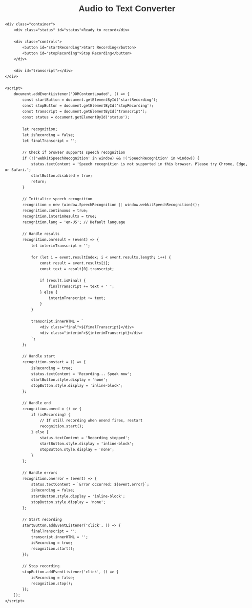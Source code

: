  <!DOCTYPE html>
<html lang="en">
<head>
    <meta charset="UTF-8">
    <meta name="viewport" content="width=device-width, initial-scale=1.0">
    <title>Audio to Text Converter</title>
    <style>
        body {
            font-family: Arial, sans-serif;
            max-width: 800px;
            margin: 0 auto;
            padding: 20px;
            line-height: 1.6;
        }
        h1 {
            color: #333;
            text-align: center;
        }
        .container {
            margin-top: 30px;
        }
        .controls {
            display: flex;
            justify-content: center;
            gap: 10px;
            margin-bottom: 20px;
        }
        button {
            padding: 10px 20px;
            border: none;
            border-radius: 4px;
            cursor: pointer;
            font-size: 16px;
            transition: background-color 0.3s;
        }
        #startRecording {
            background-color: #4CAF50;
            color: white;
        }
        #stopRecording {
            background-color: #f44336;
            color: white;
            display: none;
        }
        #transcript {
            border: 1px solid #ddd;
            padding: 15px;
            border-radius: 4px;
            min-height: 150px;
            max-height: 300px;
            overflow-y: auto;
            background-color: #f9f9f9;
        }
        .status {
            text-align: center;
            margin-bottom: 10px;
            font-style: italic;
            color: #666;
        }
        .final {
            color: #333;
        }
        .interim {
            color: #999;
        }
    </style>
</head>
<body>
    <h1>Audio to Text Converter</h1>
    
    <div class="container">
        <div class="status" id="status">Ready to record</div>
        
        <div class="controls">
            <button id="startRecording">Start Recording</button>
            <button id="stopRecording">Stop Recording</button>
        </div>
        
        <div id="transcript"></div>
    </div>
    
    <script>
        document.addEventListener('DOMContentLoaded', () => {
            const startButton = document.getElementById('startRecording');
            const stopButton = document.getElementById('stopRecording');
            const transcript = document.getElementById('transcript');
            const status = document.getElementById('status');
            
            let recognition;
            let isRecording = false;
            let finalTranscript = '';
            
            // Check if browser supports speech recognition
            if (!('webkitSpeechRecognition' in window) && !('SpeechRecognition' in window)) {
                status.textContent = 'Speech recognition is not supported in this browser. Please try Chrome, Edge, or Safari.';
                startButton.disabled = true;
                return;
            }
            
            // Initialize speech recognition
            recognition = new (window.SpeechRecognition || window.webkitSpeechRecognition)();
            recognition.continuous = true;
            recognition.interimResults = true;
            recognition.lang = 'en-US'; // Default language
            
            // Handle results
            recognition.onresult = (event) => {
                let interimTranscript = '';
                
                for (let i = event.resultIndex; i < event.results.length; i++) {
                    const result = event.results[i];
                    const text = result[0].transcript;
                    
                    if (result.isFinal) {
                        finalTranscript += text + ' ';
                    } else {
                        interimTranscript += text;
                    }
                }
                
                transcript.innerHTML = `
                    <div class="final">${finalTranscript}</div>
                    <div class="interim">${interimTranscript}</div>
                `;
            };
            
            // Handle start
            recognition.onstart = () => {
                isRecording = true;
                status.textContent = 'Recording... Speak now';
                startButton.style.display = 'none';
                stopButton.style.display = 'inline-block';
            };
            
            // Handle end
            recognition.onend = () => {
                if (isRecording) {
                    // If still recording when onend fires, restart
                    recognition.start();
                } else {
                    status.textContent = 'Recording stopped';
                    startButton.style.display = 'inline-block';
                    stopButton.style.display = 'none';
                }
            };
            
            // Handle errors
            recognition.onerror = (event) => {
                status.textContent = `Error occurred: ${event.error}`;
                isRecording = false;
                startButton.style.display = 'inline-block';
                stopButton.style.display = 'none';
            };
            
            // Start recording
            startButton.addEventListener('click', () => {
                finalTranscript = '';
                transcript.innerHTML = '';
                isRecording = true;
                recognition.start();
            });
            
            // Stop recording
            stopButton.addEventListener('click', () => {
                isRecording = false;
                recognition.stop();
            });
        });
    </script>
</body>
</html>



